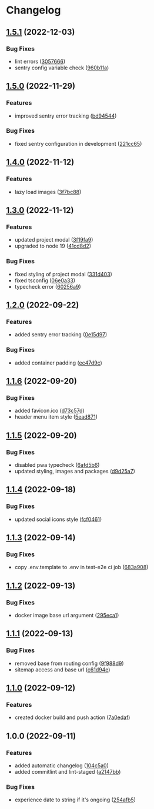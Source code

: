 # Changelog

## [1.5.1](https://github.com/FaZeRs/portfolio-client/compare/v1.5.0...v1.5.1) (2022-12-03)


### Bug Fixes

* lint errors ([3057666](https://github.com/FaZeRs/portfolio-client/commit/3057666eeaef5d313ead0c0eafb64f32f7a660b9))
* sentry config variable check ([960b11a](https://github.com/FaZeRs/portfolio-client/commit/960b11a74419769beb7b1353cd191a24b7c582ab))

## [1.5.0](https://github.com/FaZeRs/portfolio-client/compare/v1.4.0...v1.5.0) (2022-11-29)


### Features

* improved sentry error tracking ([bd94544](https://github.com/FaZeRs/portfolio-client/commit/bd94544298b3eab9dbb58f640565eef7415d2307))


### Bug Fixes

* fixed sentry configuration in development ([221cc65](https://github.com/FaZeRs/portfolio-client/commit/221cc651c3443a57f94d9ba57cf00f493a47da0f))

## [1.4.0](https://github.com/FaZeRs/portfolio-client/compare/v1.3.0...v1.4.0) (2022-11-12)


### Features

* lazy load images ([3f7bc88](https://github.com/FaZeRs/portfolio-client/commit/3f7bc88e8955a122540316c8f62c17afe2911cc3))

## [1.3.0](https://github.com/FaZeRs/portfolio-client/compare/v1.2.0...v1.3.0) (2022-11-12)


### Features

* updated project modal ([3f19fa9](https://github.com/FaZeRs/portfolio-client/commit/3f19fa9989518dd46d45f34b02e4b08787b60b2e))
* upgraded to node 19 ([41cd8d2](https://github.com/FaZeRs/portfolio-client/commit/41cd8d23d59d1ab63a5b5014d00c7b5dadab7a69))


### Bug Fixes

* fixed styling of project modal ([331d403](https://github.com/FaZeRs/portfolio-client/commit/331d4039d4059e327fb0caac61d8870de826b573))
* fixed tsconfig ([06e0a33](https://github.com/FaZeRs/portfolio-client/commit/06e0a33f9dd816642f31874e7f993d1900b4f939))
* typecheck error ([60256a9](https://github.com/FaZeRs/portfolio-client/commit/60256a9b437fcd687b6b7dee436aa4c41c7e6a68))

## [1.2.0](https://github.com/FaZeRs/portfolio-client/compare/v1.1.6...v1.2.0) (2022-09-22)


### Features

* added sentry error tracking ([0e15d97](https://github.com/FaZeRs/portfolio-client/commit/0e15d97726fd979918ce26d47b0249687f0deaae))


### Bug Fixes

* added container padding ([ec47d9c](https://github.com/FaZeRs/portfolio-client/commit/ec47d9cbc0cfc46d3462125b41bf1bac9b3d6aaf))

## [1.1.6](https://github.com/FaZeRs/portfolio-client/compare/v1.1.5...v1.1.6) (2022-09-20)


### Bug Fixes

* added favicon.ico ([d73c57d](https://github.com/FaZeRs/portfolio-client/commit/d73c57dac897a5ed8df3bf3777233b7f3a5e2b38))
* header menu item style ([5ead871](https://github.com/FaZeRs/portfolio-client/commit/5ead8712b2ca692e9c7910d4fc4c518279abaf4b))

## [1.1.5](https://github.com/FaZeRs/portfolio-client/compare/v1.1.4...v1.1.5) (2022-09-20)


### Bug Fixes

* disabled pwa typecheck ([6afd5b6](https://github.com/FaZeRs/portfolio-client/commit/6afd5b65c900ef8e359782c8a881ad7dfc3af546))
* updated styling, images and packages ([d9d25a7](https://github.com/FaZeRs/portfolio-client/commit/d9d25a79a4166a7de5318a7dc9404d20ebec72f4))

## [1.1.4](https://github.com/FaZeRs/portfolio-client/compare/v1.1.3...v1.1.4) (2022-09-18)


### Bug Fixes

* updated social icons style ([fcf0461](https://github.com/FaZeRs/portfolio-client/commit/fcf046186cb806a0a40efb2e4293f8b96f6fe11c))

## [1.1.3](https://github.com/FaZeRs/portfolio-client/compare/v1.1.2...v1.1.3) (2022-09-14)


### Bug Fixes

* copy .env.template to .env in test-e2e ci job ([683a908](https://github.com/FaZeRs/portfolio-client/commit/683a908064ae465e7de9207bcb7ebee5f6dfe004))

## [1.1.2](https://github.com/FaZeRs/portfolio-client/compare/v1.1.1...v1.1.2) (2022-09-13)


### Bug Fixes

* docker image base url argument ([295eca1](https://github.com/FaZeRs/portfolio-client/commit/295eca12be5f5c870d831ab95bc05176950846a4))

## [1.1.1](https://github.com/FaZeRs/portfolio-client/compare/v1.1.0...v1.1.1) (2022-09-13)


### Bug Fixes

* removed base from routing config ([9f988d9](https://github.com/FaZeRs/portfolio-client/commit/9f988d9f881373693913f1b1dca33e254127d2c1))
* sitemap access and base url ([c61d94e](https://github.com/FaZeRs/portfolio-client/commit/c61d94e765d05bcfb6560d2acffba57e6d28aa41))

## [1.1.0](https://github.com/FaZeRs/portfolio-client/compare/v1.0.0...v1.1.0) (2022-09-12)


### Features

* created docker build and push action ([7a0edaf](https://github.com/FaZeRs/portfolio-client/commit/7a0edaf274444df086ba8c43691627d4d80a7c04))

## 1.0.0 (2022-09-11)


### Features

* added automatic changelog ([104c5a0](https://github.com/FaZeRs/portfolio-client/commit/104c5a045e0a82a866d22b8bf52fc6079f71ec5e))
* added commitlint and lint-staged ([a2147bb](https://github.com/FaZeRs/portfolio-client/commit/a2147bb27f3bd01873974d40b8d0859fabbfbd0f))


### Bug Fixes

* experience date to string if it's ongoing ([254afb5](https://github.com/FaZeRs/portfolio-client/commit/254afb55c12286a74ef88c96461f2ca32f12e891))
